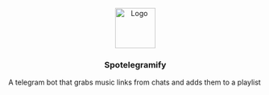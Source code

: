 <br />
<div align="center">
  <a href="https://github.com/camerallan/spotelegramify">
    <img src="docs/images/logo.png" alt="Logo" width="80" height="80">
  </a>

  <h3 align="center">Spotelegramify</h3>

</div>

A telegram bot that grabs music links from chats and adds them to a playlist

